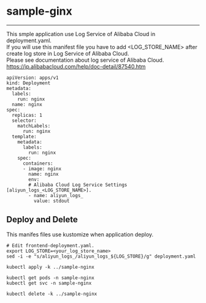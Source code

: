 # sample-ginx

---
This smple application use Log Service of Alibaba Cloud in deployment.yaml.  
If you will use this manifest file you have to add <LOG_STORE_NAME> after create log store in Log Service of Alibaba Cloud.  
Please see documentation about log service of Alibaba Cloud.  
https://jp.alibabacloud.com/help/doc-detail/87540.htm

```
apiVersion: apps/v1
kind: Deployment
metadata:
  labels:
    run: nginx
  name: nginx
spec:
  replicas: 1
  selector:
    matchLabels:
      run: nginx
  template:
    metadata:
      labels:
        run: nginx
    spec:
      containers:
      - image: nginx
        name: nginx
        env:
        # Alibaba Cloud Log Service Settings [aliyun_logs_<LOG_STORE_NAME>].
        - name: aliyun_logs_
          value: stdout
```

## Deploy and Delete

This manifes files use kustomize when application deploy.

```
# Edit frontend-deployment.yaml.
export LOG_STORE=<your_log_store_name>
sed -i -e "s/aliyun_logs_/aliyun_logs_${LOG_STORE}/g" deployment.yaml 

kubectl apply -k ../sample-nginx

kubectl get pods -n sample-nginx
kubectl get svc -n sample-nginx

kubectl delete -k ../sample-nginx
```

